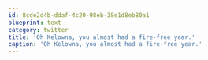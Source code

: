 ```yaml
---
id: 8cde2d4b-ddaf-4c20-98eb-38e1d8eb80a1
blueprint: text
category: twitter
title: 'Oh Kelowna, you almost had a fire-free year.'
caption: 'Oh Kelowna, you almost had a fire-free year.'
---
```

